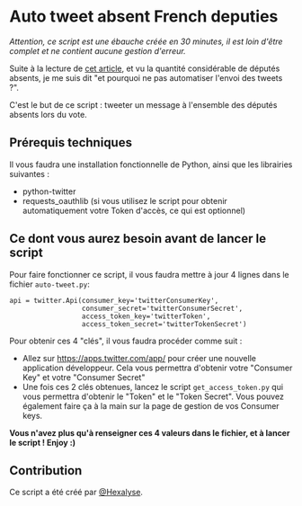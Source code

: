 # Auto tweet absent French deputies

*Attention, ce script est une ébauche créée en 30 minutes, il est loin d'être complet et ne contient aucune gestion d'erreur.*

Suite à la lecture de [cet article](http://www.liberation.fr/france/2016/02/09/etat-d-urgence-demandez-a-votre-depute-pourquoi-il-n-a-pas-vote-lundi_1432146), et vu la quantité considérable de députés absents, je me suis dit "et pourquoi ne pas automatiser l'envoi des tweets ?".

C'est le but de ce script : tweeter un message à l'ensemble des députés absents lors du vote.

## Prérequis techniques
Il vous faudra une installation fonctionnelle de Python, ainsi que les librairies suivantes :
* python-twitter
* requests_oauthlib (si vous utilisez le script pour obtenir automatiquement votre Token d'accès, ce qui est optionnel)

## Ce dont vous aurez besoin avant de lancer le script

Pour faire fonctionner ce script, il vous faudra mettre à jour 4 lignes dans le fichier `auto-tweet.py`:

    api = twitter.Api(consumer_key='twitterConsumerKey',
                      consumer_secret='twitterConsumerSecret',
                      access_token_key='twitterToken',
                      access_token_secret='twitterTokenSecret')
                      
Pour obtenir ces 4 "clés", il vous faudra procéder comme suit :
* Allez sur https://apps.twitter.com/app/ pour créer une nouvelle application développeur. Cela vous permettra d'obtenir votre "Consumer Key" et votre "Consumer Secret"
* Une fois ces 2 clés obtenues, lancez le script `get_access_token.py` qui vous permettra d'obtenir le "Token" et le "Token Secret". Vous pouvez également faire ça à la main sur la page de gestion de vos Consumer keys.


**Vous n'avez plus qu'à renseigner ces 4 valeurs dans le fichier, et à lancer le script ! Enjoy :)**

## Contribution
Ce script a été créé par [@Hexalyse](https://github.com/Hexalyse/).